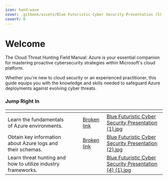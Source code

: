 ```yaml
---
icon: hand-wave
cover: .gitbook/assets/Blue Futuristic Cyber Security Presentation (5).jpg
coverY: 0
---
```


# Welcome

The Cloud Threat Hunting Field Manual: Azure is your essential companion for mastering proactive cybersecurity strategies within Microsoft's cloud platform.&#x20;

Whether you're new to cloud security or an experienced practitioner, this guide equips you with the knowledge and skills needed to safeguard Azure deployments against evolving cyber threats.

### **Jump Right In**



<table data-view="cards"><thead><tr><th></th><th></th><th></th><th data-hidden data-card-target data-type="content-ref"></th><th data-hidden data-card-cover data-type="files"></th></tr></thead><tbody><tr><td>Learn the fundamentals of Azure environments.</td><td></td><td></td><td><a href="broken-reference">Broken link</a></td><td><a href=".gitbook/assets/Blue Futuristic Cyber Security Presentation (1).jpg">Blue Futuristic Cyber Security Presentation (1).jpg</a></td></tr><tr><td>Obtain key information about Azure logs and their schemas.</td><td></td><td></td><td><a href="broken-reference">Broken link</a></td><td><a href=".gitbook/assets/Blue Futuristic Cyber Security Presentation (2).jpg">Blue Futuristic Cyber Security Presentation (2).jpg</a></td></tr><tr><td>Learn threat hunting and how to utilize industry frameworks.</td><td></td><td></td><td></td><td><a href=".gitbook/assets/Blue Futuristic Cyber Security Presentation (4) (1).jpg">Blue Futuristic Cyber Security Presentation (4) (1).jpg</a></td></tr></tbody></table>
